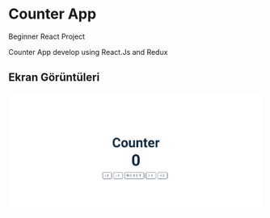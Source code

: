 
# Counter App
Beginner React Project

Counter App develop using React.Js and Redux 



## Ekran Görüntüleri

![Uygulama Ekran Görüntüsü](https://github.com/ismailcet/CounterApp/blob/master/public/Screenshot%20(1).png?raw=true)

  